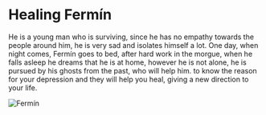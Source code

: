 # Healing Fermín
He is a young man who is surviving, since he has no empathy towards the people around him, he is very sad and isolates himself a lot. One day, when night comes, Fermín goes to bed, after hard work in the morgue, when he falls asleep he dreams that he is at home, however he is not alone, he is pursued by his ghosts from the past, who will help him. to know the reason for your depression and they will help you heal, giving a new direction to your life.

![Fermín](https://github.com/lauratamath/Game_Fermin/assets/46496503/7d583398-9ce9-4183-b6b9-6ec99e77d316)
